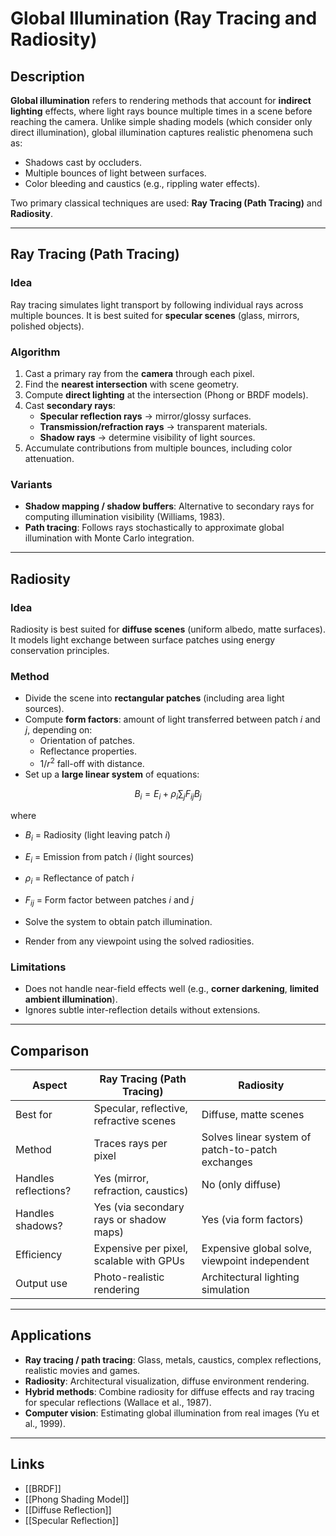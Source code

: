 # Global Illumination (Ray Tracing and Radiosity)

## Description
**Global illumination** refers to rendering methods that account for **indirect lighting** effects, where light rays bounce multiple times in a scene before reaching the camera. Unlike simple shading models (which consider only direct illumination), global illumination captures realistic phenomena such as:  
- Shadows cast by occluders.  
- Multiple bounces of light between surfaces.  
- Color bleeding and caustics (e.g., rippling water effects).  

Two primary classical techniques are used: **Ray Tracing (Path Tracing)** and **Radiosity**.  

---

## Ray Tracing (Path Tracing)

### Idea
Ray tracing simulates light transport by following individual rays across multiple bounces. It is best suited for **specular scenes** (glass, mirrors, polished objects).  

### Algorithm
1. Cast a primary ray from the **camera** through each pixel.  
2. Find the **nearest intersection** with scene geometry.  
3. Compute **direct lighting** at the intersection (Phong or BRDF models).  
4. Cast **secondary rays**:  
   - **Specular reflection rays** → mirror/glossy surfaces.  
   - **Transmission/refraction rays** → transparent materials.  
   - **Shadow rays** → determine visibility of light sources.  
5. Accumulate contributions from multiple bounces, including color attenuation.  

### Variants
- **Shadow mapping / shadow buffers**: Alternative to secondary rays for computing illumination visibility (Williams, 1983).  
- **Path tracing**: Follows rays stochastically to approximate global illumination with Monte Carlo integration.  

---
## Radiosity

### Idea
Radiosity is best suited for **diffuse scenes** (uniform albedo, matte surfaces). It models light exchange between surface patches using energy conservation principles.  

### Method
- Divide the scene into **rectangular patches** (including area light sources).  
- Compute **form factors**: amount of light transferred between patch $i$ and $j$, depending on:  
  - Orientation of patches.  
  - Reflectance properties.  
  - $1/r^2$ fall-off with distance.  
- Set up a **large linear system** of equations:  

$$
B_i = E_i + \rho_i \sum_j F_{ij} B_j
$$  

where  
- $B_i$ = Radiosity (light leaving patch $i$)  
- $E_i$ = Emission from patch $i$ (light sources)  
- $\rho_i$ = Reflectance of patch $i$  
- $F_{ij}$ = Form factor between patches $i$ and $j$  

- Solve the system to obtain patch illumination.  
- Render from any viewpoint using the solved radiosities.  

### Limitations
- Does not handle near-field effects well (e.g., **corner darkening**, **limited ambient illumination**).  
- Ignores subtle inter-reflection details without extensions.  

---
## Comparison
| Aspect               | Ray Tracing (Path Tracing) | Radiosity |
|----------------------|-----------------------------|-----------|
| Best for             | Specular, reflective, refractive scenes | Diffuse, matte scenes |
| Method               | Traces rays per pixel       | Solves linear system of patch-to-patch exchanges |
| Handles reflections? | Yes (mirror, refraction, caustics) | No (only diffuse) |
| Handles shadows?     | Yes (via secondary rays or shadow maps) | Yes (via form factors) |
| Efficiency           | Expensive per pixel, scalable with GPUs | Expensive global solve, viewpoint independent |
| Output use           | Photo-realistic rendering   | Architectural lighting simulation |

---
## Applications
- **Ray tracing / path tracing**: Glass, metals, caustics, complex reflections, realistic movies and games.  
- **Radiosity**: Architectural visualization, diffuse environment rendering.  
- **Hybrid methods**: Combine radiosity for diffuse effects and ray tracing for specular reflections (Wallace et al., 1987).  
- **Computer vision**: Estimating global illumination from real images (Yu et al., 1999).  

---
## Links
- [[BRDF]]  
- [[Phong Shading Model]]  
- [[Diffuse Reflection]]  
- [[Specular Reflection]]  

